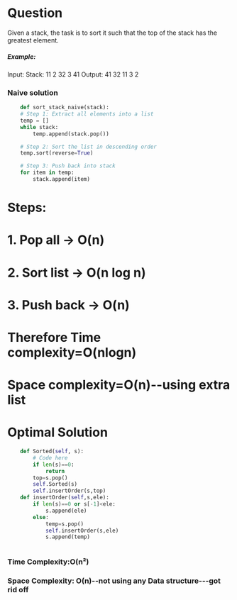 # Question

Given a stack, the task is to sort it such that the top of the stack has the greatest element.


##### Example:
Input:
Stack: 11 2 32 3 41
Output: 41 32 11 3 2


### Naive solution
```python
    def sort_stack_naive(stack):
    # Step 1: Extract all elements into a list
    temp = []
    while stack:
        temp.append(stack.pop())

    # Step 2: Sort the list in descending order
    temp.sort(reverse=True)

    # Step 3: Push back into stack
    for item in temp:
        stack.append(item)

```
# Steps:
# 1. Pop all → O(n)
# 2. Sort list → O(n log n)
# 3. Push back → O(n)
# Therefore Time complexity=O(nlogn)
# Space complexity=O(n)--using extra list


# Optimal Solution


``` python
    def Sorted(self, s):
        # Code here
        if len(s)==0:
            return
        top=s.pop()
        self.Sorted(s)
        self.insertOrder(s,top)
    def insertOrder(self,s,ele):
        if len(s)==0 or s[-1]<ele:
            s.append(ele)
        else:
            temp=s.pop()
            self.insertOrder(s,ele)
            s.append(temp)
            
```
### Time Complexity:O(n²)
### Space Complexity: O(n)--not using any Data structure---got rid off 
